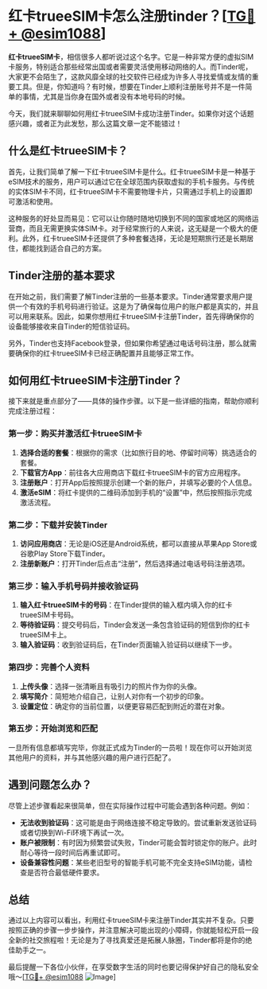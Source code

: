 # 红卡trueeSIM卡怎么注册tinder？[[TG💪+ @esim1088](https://t.me/s/esim1088)]

**红卡trueeSIM卡**，相信很多人都听说过这个名字。它是一种非常方便的虚拟SIM卡服务，特别适合那些经常出国或者需要灵活使用移动网络的人。而Tinder呢，大家更不会陌生了，这款风靡全球的社交软件已经成为许多人寻找爱情或友情的重要工具。但是，你知道吗？有时候，想要在Tinder上顺利注册账号并不是一件简单的事情，尤其是当你身在国外或者没有本地号码的时候。

今天，我们就来聊聊如何用红卡trueeSIM卡成功注册Tinder。如果你对这个话题感兴趣，或者正为此发愁，那么这篇文章一定不能错过！

## 什么是红卡trueeSIM卡？

首先，让我们简单了解一下红卡trueeSIM卡是什么。红卡trueeSIM卡是一种基于eSIM技术的服务，用户可以通过它在全球范围内获取虚拟的手机卡服务。与传统的实体SIM卡不同，红卡trueeSIM卡不需要物理卡片，只需通过手机上的设置即可激活和使用。

这种服务的好处显而易见：它可以让你随时随地切换到不同的国家或地区的网络运营商，而且无需更换实体SIM卡。对于经常旅行的人来说，这无疑是一个极大的便利。此外，红卡trueeSIM卡还提供了多种套餐选择，无论是短期旅行还是长期居住，都能找到适合自己的方案。

## Tinder注册的基本要求

在开始之前，我们需要了解Tinder注册的一些基本要求。Tinder通常要求用户提供一个有效的手机号码进行验证。这是为了确保每位用户的账户都是真实的，并且可以用来联系。因此，如果你想用红卡trueeSIM卡注册Tinder，首先得确保你的设备能够接收来自Tinder的短信验证码。

另外，Tinder也支持Facebook登录，但如果你希望通过电话号码注册，那么就需要确保你的红卡trueeSIM卡已经正确配置并且能够正常工作。

## 如何用红卡trueeSIM卡注册Tinder？

接下来就是重点部分了——具体的操作步骤。以下是一些详细的指南，帮助你顺利完成注册过程：

### 第一步：购买并激活红卡trueeSIM卡

1. **选择合适的套餐**：根据你的需求（比如旅行目的地、停留时间等）挑选适合的套餐。
2. **下载官方App**：前往各大应用商店下载红卡trueeSIM卡的官方应用程序。
3. **注册账户**：打开App后按照提示创建一个新的账户，并填写必要的个人信息。
4. **激活eSIM**：将红卡提供的二维码添加到手机的“设置”中，然后按照指示完成激活流程。

### 第二步：下载并安装Tinder

1. **访问应用商店**：无论是iOS还是Android系统，都可以直接从苹果App Store或谷歌Play Store下载Tinder。
2. **注册新账户**：打开Tinder后点击“注册”，然后选择通过电话号码注册选项。

### 第三步：输入手机号码并接收验证码

1. **输入红卡trueeSIM卡的号码**：在Tinder提供的输入框内填入你的红卡trueeSIM卡号码。
2. **等待验证码**：提交号码后，Tinder会发送一条包含验证码的短信到你的红卡trueeSIM卡上。
3. **输入验证码**：收到验证码后，在Tinder页面输入验证码以继续下一步。

### 第四步：完善个人资料

1. **上传头像**：选择一张清晰且有吸引力的照片作为你的头像。
2. **填写简介**：简短地介绍自己，让别人对你有一个初步的印象。
3. **设置定位**：确定你的当前位置，以便更容易匹配到附近的潜在对象。

### 第五步：开始浏览和匹配

一旦所有信息都填写完毕，你就正式成为Tinder的一员啦！现在你可以开始浏览其他用户的资料，并与其他感兴趣的用户进行匹配了。

## 遇到问题怎么办？

尽管上述步骤看起来很简单，但在实际操作过程中可能会遇到各种问题。例如：

- **无法收到验证码**：这可能是由于网络连接不稳定导致的。尝试重新发送验证码或者切换到Wi-Fi环境下再试一次。
- **账户被限制**：有时因为频繁尝试失败，Tinder可能会暂时锁定你的账户。此时耐心等待一段时间后再重试即可。
- **设备兼容性问题**：某些老旧型号的智能手机可能不完全支持eSIM功能，请检查是否符合最低硬件要求。

## 总结

通过以上内容可以看出，利用红卡trueeSIM卡来注册Tinder其实并不复杂。只要按照正确的步骤一步步操作，并注意解决可能出现的小障碍，你就能轻松开启一段全新的社交旅程啦！无论是为了寻找真爱还是拓展人脉圈，Tinder都将是你的绝佳助手之一。

最后提醒一下各位小伙伴，在享受数字生活的同时也要记得保护好自己的隐私安全哦～[[TG💪+ @esim1088](https://t.me/s/esim1088) ![Image](https://i.postimg.cc/4NQfJmqS/Snipaste-2025-05-13-00-14-12.png)]